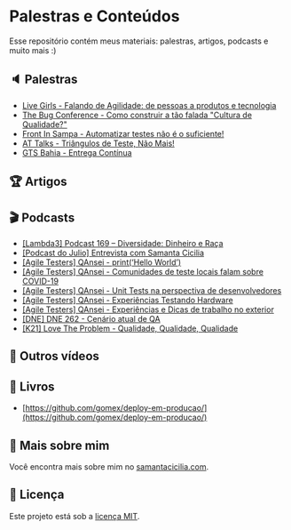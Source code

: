 # Palestras e Conteúdos

Esse repositório contém meus materiais: palestras, artigos, podcasts e muito mais :)

## :speaker: Palestras

- [Live Girls - Falando de Agilidade: de pessoas a produtos e tecnologia](./live-girls.md)
- [The Bug Conference - Como construir a tão falada "Cultura de Qualidade?"](./the-bug-conference.md)
- [Front In Sampa - Automatizar testes não é o suficiente!](./front-in-sampa.md)
- [AT Talks - Triângulos de Teste, Não Mais!](./at-talks.md)
- [GTS Bahia - Entrega Contínua](./gts-bahia.md)

## :trophy: Artigos


## :clapper: Podcasts

- [[Lambda3] Podcast 169 – Diversidade: Dinheiro e Raça](https://soundcloud.com/lambdatres/169-diversidade-dinheiro-e-raca)
- [[Podcast do Julio] Entrevista com Samanta Cicilia](https://anchor.fm/juliodelimas/episodes/Episdio-1-Evoluo-da-minha-carreira--entrevista-com-Samanta-Cicilia-e-desafios-na-adoo-do-Cucumber-eain20/a-a1d0fo3)
- [[Agile Testers] QAnsei - print(‘Hello World’)](https://anchor.fm/qansei/episodes/printHello-World-ed4jui/a-a20jvmg)
- [[Agile Testers] QAnsei - Comunidades de teste locais falam sobre COVID-19](https://anchor.fm/qansei/episodes/Comunidades-de-teste-locais-falam-sobre-COVID-19-eeh7g7/a-a29p5f5)
- [[Agile Testers] QAnsei - Unit Tests na perspectiva de desenvolvedores](https://anchor.fm/qansei/episodes/Unit-Tests-na-perspectiva-de-desenvolvedores-ef1fjj/a-a2cvq1e)
- [[Agile Testers] QAnsei - Experiências Testando Hardware](https://anchor.fm/qansei/episodes/Experincias-testando-Hardware-efl4ts/a-a2gn7ck)
- [[Agile Testers] QAnsei - Experiências e Dicas de trabalho no exterior](https://anchor.fm/qansei/episodes/Experincias-e-Dicas-de-trabalho-no-exterior-egci1j/a-a2krvoq)
- [[DNE] DNE 262 - Cenário atual de QA](https://devnaestrada.com.br/2020/07/10/cenario-atual-qa.html)
- [[K21] Love The Problem - Qualidade, Qualidade, Qualidade](https://open.spotify.com/episode/5Xd9DGqAztKP4yG82ytz2j?si=U0cYOCTFTQCuqX39rGG5RQ)

## :movie_camera: Outros vídeos


## :green_book: Livros

- [https://github.com/gomex/deploy-em-producao/](https://github.com/gomex/deploy-em-producao/)

## :dart: Mais sobre mim

Você encontra mais sobre mim no [samantacicilia.com](http://samantacicilia.com/).


## :memo: Licença

Este projeto está sob a [licença MIT](./LICENSE).